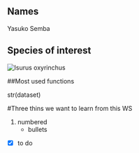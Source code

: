 ## Names
Yasuko Semba

## Species of interest
![Isurus oxyrinchus](https://www.cms.int/manage/sites/default/files/uploads/Shortfin_Mako.jpg)

##Most used functions

str(dataset)


#Three thins we want to learn from this WS
1. numbered  
   * bullets  
  - [x] to do
